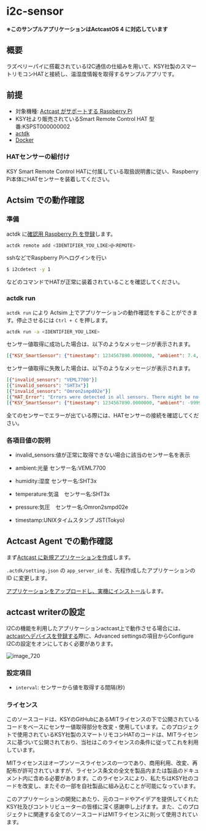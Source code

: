 # i2c-sensor

**※このサンプルアプリケーションはActcastOS 4 に対応しています**

## 概要

ラズベリーパイに搭載されているI2C通信の仕組みを用いて、KSY社製のスマートリモコンHATと接続し、温湿度情報を取得するサンプルアプリです。


## 前提

- 対象機種: [Actcast がサポートする Raspberry Pi](https://actcast.io/docs/ja/SupportedDevices/RaspberryPi/)
- KSY社より販売されているSmart Remote Control HAT 型番:KSPST000000002
- [actdk](https://actcast.io/docs/ja/ForVendor/ApplicationDevelopment/GettingStarted/ActDK/)
- [Docker](https://www.docker.com/)

### HATセンサーの組付け
KSY Smart Remote Control HATに付属している取扱説明書に従い、Raspberry Pi本体にHATセンサーを装着してください。

## Actsim での動作確認

### 準備

actdk に[確認用 Raspberry Pi を登録](https://actcast.io/docs/ja/ForVendor/ApplicationDevelopment/GettingStarted/TestInLocalDevice/#%e7%a2%ba%e8%aa%8d%e7%94%a8-raspberry-pi-%e3%81%ae%e7%99%bb%e9%8c%b2)します。

```bash
actdk remote add <IDENTIFIER_YOU_LIKE>@<REMOTE>
```

sshなどでRaspberry Piへログインを行い
```bash
$ i2cdetect -y 1
```
などのコマンドでHATが正常に装着されていることを確認してください。

### actdk run

`actdk run` により Actsim 上でアプリケーションの動作確認をすることができます。停止させるには `Ctrl + C` を押します。

```bash
actdk run -a <IDENTIFIER_YOU_LIKE>
```

センサー値取得に成功した場合は、以下のようなメッセージが表示されます。

```json
[{"KSY_SmartSensor": {"timestamp": 1234567890.0000000, "ambient": 7.4, "pressure": 1015.2629431569994, "temperature": 35.6, "humidity": 25.2, "invalid_sensors": []}}]
```
センサー値取得に失敗した場合は、以下のようなメッセージが表示されます。

```json
[{"invalid_sensors": "VEML7700"}]
[{"invalid_sensors": "SHT3x"}]
[{"invalid_sensors": "Omron2smpd02e"}]
[{"HAT_Error": "Errors were detected in all sensors. There might be no HAT sensor connected, or the 'Enable I2C' setting in the actcast writer's Advanced Settings might not be turned on."}]
[{"KSY_SmartSensor": {"timestamp": 1234567890.0000000, "ambient": -9999, "pressure": -9999, "temperature": -9999, "humidity": -9999, "invalid_sensors": ["VEML7700", "Omron2smpd02e", "SHT3x"]}}]
```

全てのセンサーでエラーが出ている際には、HATセンサーの接続を確認してください。

### 各項目値の説明
- invalid_sensors:値が正常に取得できない場合に該当のセンサー名を表示

- ambient:光量 センサー名:VEML7700

- humidity:湿度 センサー名:SHT3x

- temperature:気温　センサー名:SHT3x

- pressure:気圧　センサー名:Omron2smpd02e

- timestamp:UNIXタイムスタンプ JST(Tokyo)

## Actcast Agent での動作確認

まず[Actcast に新規アプリケーションを作成](https://actcast.io/docs/ja/ForVendor/ApplicationDevelopment/GettingStarted/CreateProject/)します。

`.actdk/setting.json` の `app_server_id` を、先程作成したアプリケーションの ID に変更します。

[アプリケーションをアップロードし、実機にインストール](https://actcast.io/docs/ja/ForVendor/ApplicationDevelopment/GettingStarted/TestViaActcast/)します。

## actcast writerの設定

I2Cの機能を利用したアプリケーションactcast上で動作させる場合には、[actcastへデバイスを登録する](https://actcast.io/docs/ja/DeviceManagement/DeviceSetup/WriteImages/)際に、Advanced settingsの項目からConfigure I2Cの設定をオンにしておく必要があります。

![image_720](https://github.com/Idein/actcast-app-examples/assets/106148688/916b5acc-1c76-4839-8079-79dd6b5b9fb8)

### 設定項目

* `interval`: センサーから値を取得する間隔(秒)

### ライセンス
このソースコードは、KSYのGitHubにあるMITライセンスの下で公開されているコードをベースにセンサー値取得部分を改変・使用しています。このプロジェクトで使用されているKSY社製のスマートリモコンHATのコードは、MITライセンスに基づいて公開されており、当社はこのライセンスの条件に従ってこれを利用しています。

MITライセンスはオープンソースライセンスの一つであり、商用利用、改変、再配布が許可されていますが、ライセンス条文の全文を製品内または製品のドキュメント内に含める必要があります。このライセンスにより、私たちはKSY社のコードを改変し、またその一部を自社製品に組み込むことが可能になっています。

このアプリケーションの開発にあたり、元のコードやアイデアを提供してくれたKSY社及びコントリビューターの皆様に深く感謝申し上げます。また、このプロジェクトに関連する全てのソースコードはMITライセンスに則って使用されています。